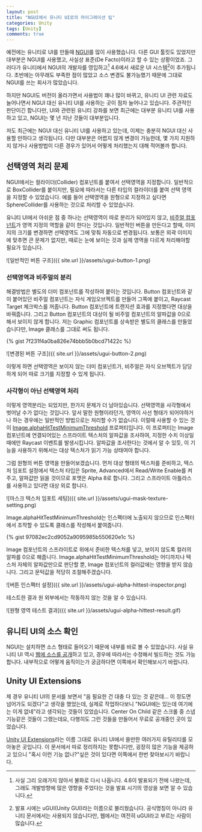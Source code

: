 ```yaml
---
layout: post
title: "NGUI에서 유니티 UI로의 마이그레이션 팁"
categories: Unity
tags: [Unity]
comments: true
---
```

예전에는 유니티로 UI를 만들때 [NGUI](https://assetstore.unity.com/packages/tools/gui/ngui-next-gen-ui-2413)를 많이 사용했습니다. 다른 GUI 툴킷도 있었지만 대부분은 NGUI를 사용했고, 사실상 표준(De Facto)이라고 할 수 있는 상황이었죠. 그러다가 유니티에서 NGUI의 개발자를 영입하고[^1] 4.6에서 새로운 UI 시스템[^2]이 추가됩니다. 초반에는 아무래도 부족한 점이 많았고 소스 변경도 불가능했기 때문에 그대로 NGUI를 쓰는 회사가 많았습니다.

[^1]: 사실 그리 오래가지 않아서 불화로 다시 나옵니다. 4.6이 발표되기 전에 나왔는데, 그래도 개발방향에 많은 영향을 주었다는 것을 발표 시기의 영상을 보면 알 수 있습니다.
[^2]: 발표 시에는 uGUI(Unity GUI)라는 이름으로 불리웠습니다. 공식명칭이 아니라 유니티 문서에서는 사용되지 않습니다만, 웹에서는 여전히 uGUI라고 부르는 사람이 많습니다.

하지만 NGUI도 버전이 올라가면서 사용법이 꽤나 많이 바뀌고, 유니티 UI 관련 자료도 늘어나면서 NGUI 대신 유니티 UI를 사용하는 곳이 점차 늘어나고 있습니다. 주관적인 판단이긴 합니다만, UI와 관련된 유니티 강좌를 보면 최근에는 대부분 유니티 UI를 사용하고 있고, NGUI는 몇 년 지난 것들이 대부분입니다.

저도 최근에는 NGUI 대신 유니티 UI를 사용하고 있는데, 이제는 충분히 NGUI 대신 사용할 만하다고 생각됩니다. 다만 대부분은 어렵지 않게 변경이 가능한데, 몇 가지 지원하지 않거나 사용방법이 다른 경우가 있어서 어떻게 처리했는지 대해 적어볼까 합니다.

## 선택영역 처리 문제

NGUI에서는 컬라이더(Collider) 컴포넌트를 붙여서 선택영역을 지정합니다. 일반적으로 BoxCollider를 붙이지만, 필요에 따라서는 다른 타입의 컬라이더를 붙여 선택 영역을 지정할 수 있었습니다. 예를 들어 선택영역을 원형으로 지정하고 싶다면 SphereCollider를 사용하는 것으로 처리할 수 있었습니다.

유니티 UI에서 아쉬운 점 중 하나는 선택영역이 따로 분리가 되어있지 않고, [비주얼 컴포넌트](https://docs.unity3d.com/Manual/UIVisualComponents.html)가 영역 지정의 역할을 같이 한다는 것입니다. 일반적인 버튼을 만든다고 할때, 이미지의 크기를 변경하면 선택영역도 그에 맞춰 자동으로 변경됩니다. 보통은 외곽 이미지에 맞추면 큰 문제가 없지만, 때로는 눈에 보이는 것과 실제 영역을 다르게 처리해야할 필요가 있습니다.

![일반적인 버튼 구조]({{ site.url }}/assets/ugui-button-1.png)

### 선택영역과 비주얼의 분리

해결방법은 별도의 더미 컴포넌트를 작성하여 붙이는 것입니다. Button 컴포넌트와 같이 붙어있던 비주얼 컴포넌트는 자식 게임오브젝트를 만들어 그쪽에 붙이고, Raycast Target 체크박스를 꺼줍니다. Button 컴포넌트에 트랜지션 효과를 지정했다면 대상을 바꿔줍니다. 그리고 Button 컴포넌트의 대상이 될 비주얼 컴포넌트의 알파값을 0으로 해서 보이지 않게 합니다. 저는 Graphic 컴포넌트를 상속받은 별도의 클래스를 만들었습니다만, Image 클래스를 그대로 써도 됩니다.

{% gist 7f231f4a0ba826e74bbb5b0bcd71422c %}

![변경된 버튼 구조]({{ site.url }}/assets/ugui-button-2.png)

이렇게 하면 선택영역은 보이지 않는 더미 컴포넌트가, 비주얼은 자식 오브젝트가 담당하게 되어 따로 크기를 지정할 수 있게 됩니다.

### 사각형이 아닌 선택영역 처리

이렇게 영역분리는 되었지만, 한가지 문제가 더 남아있습니다. 선택영역을 사각형에서 벗어날 수가 없다는 것입니다. 앞서 말한 원형이라던가, 영역이 사선 형태가 되어야하거나 하는 경우에는 일반적인 방법으로는 처리할 수가 없습니다. 이럴때 사용할 수 있는 것이 [Image.alphaHitTestMinimumThreshold](https://docs.unity3d.com/ScriptReference/UI.Image-alphaHitTestMinimumThreshold.html) 프로퍼티입니다. 이 프로퍼티는 Image 컴포넌트에 연결되어있는 스프라이트 텍스처의 알파값을 조사하여, 지정한 수치 이상일때에만 Raycast 이벤트를 발생시킵니다. 알파값을 조사한다는 것에서 알 수 있듯, 이 기능을 사용하기 위해서는 대상 텍스처가 읽기 가능 상태여야 합니다.

그럼 원형의 버튼 영역을 만들어보겠습니다. 먼저 대상 형태의 텍스처를 준비하고, 텍스처 임포트 설정에서 텍스처 타입은 Sprite, Advanced에서 Read/Write Enable를 켜주고, 알파값만 읽을 것이므로 포맷은 Alpha 8로 합니다. 그리고 스프라이트 아틀라스를 사용하고 있다면 대상 외로 합니다.

![마스크 텍스처 임포트 세팅]({{ site.url }}/assets/ugui-mask-texture-setting.png)

Image.alphaHitTestMinimumThreshold는 인스펙터에 노출되지 않으므로 인스펙터에서 조작할 수 있도록 클래스를 작성해서 붙여줍니다.

{% gist 97082ec2cd9052a9095985b550620e1c %}

Image 컴포넌트의 스프라이트로 위에서 준비한 텍스처를 넣고, 보이지 않도록 컬러의 알파를 0으로 해줍니다. Image.alphaHitTestMinimumThreshold는 어디까지나 텍스처 자체의 알파값만으로 판단할 뿐, Image 컴포넌트의 컬러값에는 영향을 받지 않습니다. 그리고 문턱값을 적당히 조절해주겠습니다.

![버튼 인스펙터 설정]({{ site.url }}/assets/ugui-alpha-hittest-inspector.png)

테스트한 결과 원 외부에서는 작동하지 않는 것을 알 수 있습니다.

![원형 영역 테스트 결과]({{ site.url }}/assets/ugui-alpha-hittest-result.gif)

## 유니티 UI의 소스 확인

NGUI는 설치하면 소스 형태로 들어오기 때문에 내부를 바로 볼 수 있었습니다. 사실 유니티 UI 역시 [웹에 소스를 공개](https://bitbucket.org/Unity-Technologies/ui)하고 있고, 경우에 따라서는 수정해서 빌드하는 것도 가능합니다. 내부적으로 어떻게 움직이는가 궁금하다면 이쪽에서 확인해보시기 바랍니다.

## Unity UI Extensions

제 경우 유니티 UI의 문서를 보면서 "음 필요한 건 대충 다 있는 것 같은데... 이 정도면 넘어가도 되겠다"고 생각을 했었는데, 실제로 작업하다보니 "NGUI에는 있는데 여기에는 이게 없네"라고 생각되는 것들이 있었습니다. Center On Child 같은 스크롤 중 스냅 기능같은 것들이 그랬는데요, 다행히도 그런 것들을 만들어서 무료로 공개중인 곳이 있었습니다.

[Unity UI Extensions](https://bitbucket.org/UnityUIExtensions/unity-ui-extensions)라는 이름 그대로 유니티 UI에서 쓸만한 여러가지 유틸리티를 모아놓은 곳입니다. 이 문서에서 따로 정리하지는 못합니다만, 굉장히 많은 기능을 제공하고 있으니 "혹시 이런 기능 없나?"싶은 것이 있다면 이쪽에서 한번 찾아보시기 바랍니다.